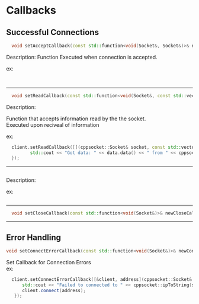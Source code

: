 # Callbacks

## Successful Connections


```cpp
  void setAcceptCallback(const std::function<void(Socket&, Socket&)>& newAcceptCallback)
```
Description:
  Function Executed when connection is accepted.

ex:
```cpp 
  
```
---
```cpp
  void setReadCallback(const std::function<void(Socket&, const std::vector<uint8_t>&)>& newReadCallback)
```
Description:

Function that accepts information read by the the socket.  
Executed upon reciveal of information

ex:
```cpp
  client.setReadCallback([](cppsocket::Socket& socket, const std::vector<uint8_t>& data) {
         std::cout << "Got data: " << data.data() << " from " << cppsocket::ipToString(socket.getRemoteIPAddress()) << std::endl;
  });
```
---
```cpp
```
Description:  

ex:
```cpp
```
---
```cpp
  void setCloseCallback(const std::function<void(Socket&)>& newCloseCallback)
```
---
## Error Handling

```cpp
void setConnectErrorCallback(const std::function<void(Socket&)>& newConnectErrorCallback)
```
Set Callback for Connection Errors  
ex:  
```cpp
  client.setConnectErrorCallback([&client, address](cppsocket::Socket& socket) {
      std::cout << "Failed to connected to " << cppsocket::ipToString(socket.getRemoteIPAddress()) << std::endl;
      client.connect(address);
   });
```
